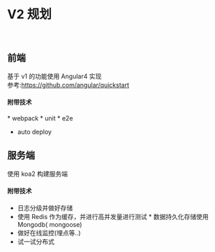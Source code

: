 # V2 规划
 
## 前端 
基于 v1 的功能使用 Angular4 实现  
参考:https://github.com/angular/quickstart

#### 附带技术
* webpack
* unit
* e2e
* auto deploy
  
## 服务端
使用 koa2 构建服务端
 
#### 附带技术
* 日志分级并做好存储  
* 使用 Redis 作为缓存，并进行高并发量进行测试
* 数据持久化存储使用 Mongodb( mongoose)
* 做好在线监控(埋点等..)
* 试一试分布式
